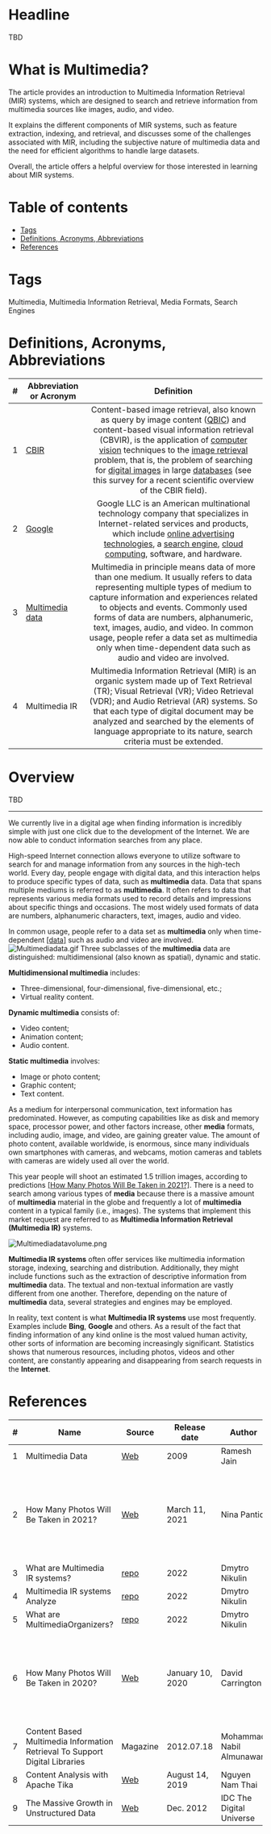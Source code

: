 # Headline
TBD

# What is Multimedia?
The article provides an introduction to Multimedia Information Retrieval (MIR) systems, which are designed to search and retrieve information from multimedia sources like images, audio, and video. 

It explains the different components of MIR systems, such as feature extraction, indexing, and retrieval, and discusses some of the challenges associated with MIR, including the subjective nature of multimedia data and the need for efficient algorithms to handle large datasets. 

Overall, the article offers a helpful overview for those interested in learning about MIR systems. 

# Table of contents
- [Tags](https://github.com/dimanikulin/dimanikulin/blob/main/MultimediaData.md#tags)
- [Definitions, Acronyms, Abbreviations](https://github.com/dimanikulin/dimanikulin/blob/main/MultimediaData.md#definitions-acronyms-abbreviations)
- [References](https://github.com/dimanikulin/dimanikulin/blob/main/MultimediaData.md#references)

# Tags
Multimedia, Multimedia Information Retrieval, Media Formats, Search Engines

# Definitions, Acronyms, Abbreviations
| # | Abbreviation or Acronym | Definition     |
| - | ------------------------|:--------------:|
| 1 | [CBIR](https://en.wikipedia.org/wiki/Content-based_image_retrieval)|Content-based image retrieval, also known as query by image content ([QBIC](https://en.wikipedia.org/wiki/Content-based_image_retrieval#QBIC)) and content-based visual information retrieval (CBVIR), is the application of [computer vision](https://en.wikipedia.org/wiki/Computer_vision) techniques to the [image retrieval](https://en.wikipedia.org/wiki/Image_retrieval) problem, that is, the problem of searching for [digital images](https://en.wikipedia.org/wiki/Digital_image) in large [databases](https://en.wikipedia.org/wiki/Database) (see this survey for a recent scientific overview of the CBIR field). |
| 2 | [Google](https://en.wikipedia.org/wiki/Google)| Google LLC is an American multinational technology company that specializes in Internet-related services and products, which include [online advertising technologies](https://en.wikipedia.org/wiki/Online_advertising), a [search engine](https://en.wikipedia.org/wiki/Search_engine), [cloud computing](https://en.wikipedia.org/wiki/Cloud_computing), software, and hardware.|
| 3 | [Multimedia data](https://link.springer.com/referenceworkentry/10.1007%2F978-0-387-39940-9_1008)| Multimedia in principle means data of more than one medium. It usually refers to data representing multiple types of medium to capture information and experiences related to objects and events. Commonly used forms of data are numbers, alphanumeric, text, images, audio, and video. In common usage, people refer a data set as multimedia only when time-dependent data such as audio and video are involved.|
| 4 | Multimedia IR| Multimedia Information Retrieval (MIR) is an organic system made up of Text Retrieval (TR); Visual Retrieval (VR); Video Retrieval (VDR); and Audio Retrieval (AR) systems. So that each type of digital document may be analyzed and searched by the elements of language appropriate to its nature, search criteria must be extended.|

# Overview
TBD 

---

We currently live in a digital age when finding information is incredibly simple with just one click due to the development of the Internet. 
We are now able to conduct information searches from any place.

High-speed Internet connection allows everyone to utilize software to search for and manage information from any sources in the high-tech world.
Every day, people engage with digital data, and this interaction helps to produce specific types of data, such as **multimedia** data.
Data that spans multiple mediums is referred to as **multimedia**.
It often refers to data that represents various media formats used to record details and impressions about specific things and occasions. 
The most widely used formats of data are numbers, alphanumeric characters, text, images, audio and video.

In common usage, people refer to a data set as **multimedia** only when time-dependent [[data]](https://link.springer.com/referenceworkentry/10.1007%2F978-0-387-39940-9_1008) such as audio and video are involved.
<img src="Images/Multimediadata.gif" alt="Multimediadata.gif"/>
Three subclasses of the **multimedia** data are distinguished: multidimensional (also known as spatial), dynamic and static.

**Multidimensional multimedia** includes:
* Three-dimensional, four-dimensional, five-dimensional, etc.;
* Virtual reality content.

**Dynamic multimedia** consists of:
* Video content;
* Animation content;
* Audio content.

**Static multimedia** involves:
* Image or photo content;
* Graphic content;
* Text content.

As a medium for interpersonal communication, text information has predominated. 
However, as computing capabilities like as disk and memory space, processor power, and other factors increase, other **media** formats, including audio, image, and video, are gaining greater value. 
The amount of photo content, available worldwide, is enormous, since many individuals own smartphones with cameras, and webcams, motion cameras and tablets with cameras are widely used all over the world.

This year people will shoot an estimated 1.5 trillion images, according to predictions [[How Many Photos Will Be Taken in 2021?]](https://blog.mylio.com/how-many-photos-will-be-taken-in-2021-stats/).
There is a need to search among various types of **media** because there is a massive amount of **multimedia** material in the globe and frequently a lot of **multimedia** content in a typical family (i.e., images). 
The systems that implement this market request are referred to as **Multimedia Information Retrieval (Multimedia IR)** systems. 

<img src="Images/Multimediadatavolume.png" alt="Multimediadatavolume.png" />

**Multimedia IR systems** often offer services like multimedia information storage, indexing, searching and distribution.
Additionally, they might include functions such as the extraction of descriptive information from **multimedia** data.
The textual and non-textual information are vastly different from one another.
Therefore, depending on the nature of **multimedia** data, several strategies and engines may be employed. 

In reality, text content is what **Multimedia IR systems** use most frequently.
Examples include **Bing**, **Google** and others.
As a result of the fact that finding information of any kind online is the most valued human activity, other sorts of information are becoming increasingly significant. 
Statistics shows that numerous resources, including photos, videos and other content, are constantly appearing and disappearing from search requests in the **Internet**.

# References
| # | Name                 | Source                | Release date           |  Author                 | Description   |
| - | ---------------------|---------------------- |----------------------- | ----------------------- |:-------------:|
| 1 | Multimedia Data      |[Web](https://link.springer.com/referenceworkentry/10.1007%2F978-0-387-39940-9_1008)| 2009                   | Ramesh Jain |  |
| 2 | How Many Photos Will Be Taken in 2021? |[Web](https://blog.mylio.com/how-many-photos-will-be-taken-in-2021-stats/)| March 11, 2021 |Nina Pantic|After a pandemic-related decline, photo-taking is expected to surge back up in 2021|
| 3 | What are Multimedia IR systems?| [repo](./MultimediaIRSystems.md) | 2022 | Dmytro Nikulin | |
| 4 | Multimedia IR systems Analyze| [repo](./MultimediaIRSystemsAnalyze.md)| 2022 | Dmytro Nikulin | |
| 5 | What are MultimediaOrganizers?| [repo](./MultimediaOrganizers.md) | 2022                   | Dmytro Nikulin | |
| 6 | How Many Photos Will Be Taken in 2020?|[Web](https://blog.mylio.com/how-many-photos-will-be-taken-in-2020/) |  January 10, 2020 | David Carrington | Research analysts crunch the statistics and come up with a mind-blowing number. |
| 7 | Content Based Multimedia Information Retrieval To Support Digital Libraries | Magazine |  2012.07.18 | Mohammad Nabil Almunawar |  |
| 8 | Content Analysis with Apache Tika |[Web](https://www.baeldung.com/apache-tika) | August 14, 2019 | Nguyen Nam Thai       |  |
| 9 | The Massive Growth in Unstructured Data |[Web](https://www.researchgate.net/figure/The-Massive-Growth-in-Unstructured-Data-Source-IDC-The-Digital-Universe-Dec-2012_fig1_322058724)| Dec. 2012 |IDC The Digital Universe | |
